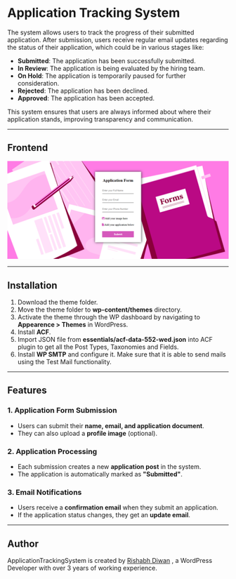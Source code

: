 # Application Tracking System

The system allows users to track the progress of their submitted application. After submission, users receive regular email updates regarding the status of their application, which could be in various stages like:

- **Submitted**: The application has been successfully submitted.
- **In Review**: The application is being evaluated by the hiring team.
- **On Hold**: The application is temporarily paused for further consideration.
- **Rejected**: The application has been declined.
- **Approved**: The application has been accepted.

This system ensures that users are always informed about where their application stands, improving transparency and communication.

---

## Frontend
![My image](https://github.com/rishabhdiwan/ApplicationTrackingSystem/blob/master/assets/images/screenshot.png)

---

## Installation

1. Download the theme folder.
2. Move the theme folder to **wp-content/themes** directory.
3. Activate the theme through the WP dashboard by navigating to **Appearence > Themes** in WordPress.
4. Install **ACF**.
5. Import JSON file from **essentials/acf-data-552-wed.json** into ACF plugin to get all the Post Types, Taxonomies and Fields.
6. Install **WP SMTP** and configure it. Make sure that it is able to send mails using the Test Mail functionality.

---

## Features

### 1. Application Form Submission
- Users can submit their **name, email, and application document**.
- They can also upload a **profile image** (optional).

### 2. Application Processing
- Each submission creates a new **application post** in the system.
- The application is automatically marked as **"Submitted"**.

### 3. Email Notifications
- Users receive a **confirmation email** when they submit an application.
- If the application status changes, they get an **update email**.

---

## Author

ApplicationTrackingSystem is created by [Rishabh Diwan](https://rishabhdiwan.netlify.app) , a WordPress Developer with over 3 years of working experience.